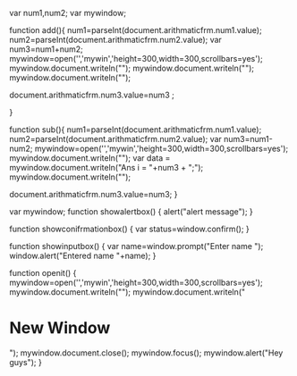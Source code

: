 var num1,num2;
var mywindow;


function add(){
num1=parseInt(document.arithmaticfrm.num1.value);
num2=parseInt(document.arithmaticfrm.num2.value);
 var num3=num1+num2;
  mywindow=open('','mywin','height=300,width=300,scrollbars=yes');
mywindow.document.writeln("<html><body>");
mywindow.document.writeln("<script>num3</script>");
mywindow.document.writeln("</html></body>");

document.arithmaticfrm.num3.value=num3 ;



}

function sub(){
num1=parseInt(document.arithmaticfrm.num1.value);
num2=parseInt(document.arithmaticfrm.num2.value);
var num3=num1-num2;
mywindow=open('','mywin','height=300,width=300,scrollbars=yes');
mywindow.document.writeln("<html><body>");
var data =
mywindow.document.writeln("Ans i = "+num3 + ";");
mywindow.document.writeln("</html></body>");



document.arithmaticfrm.num3.value=num3;
}

















<?xml version="1.0" encoding="UTF-8"?>
<schema xmlns="http://www.w3.org/2001/XMLSchema" targetNamespace="http://www.example.org/associatedata" xmlns:tns="http://www.example.org/associatedata"  elementFormDefault="qualified">
<element name="AssociateData"   >
<complexType>
<sequence>
<element name="Associate"   minOccurs=" 1"    maxOccurs=" unbounded"  >
<complexType>
<sequence>
<element name="yearlyInvestmentUnder80c"    type="  integer"></element>
<element name=" firstName"    type="  string"></element>
<element name=" lastName"    type="  string"></element>
<element name="department"    >
<simpleType>
<restriction base="string">
<enumeration value="Sr.con"></enumeration>
<enumeration value="con"></enumeration>

</restriction>

</simpleType>

</element>
<element name=" designation"    type="  string"></element>
<element name="emailId"    type="  string"></element>
<element name="BankDetails">
<complexType>
<sequence>
<element name="accountNumber"   type="integer"></element>
<element name="bankName"   type="string"></element>
<element name="IFSCcode"   type="string"></element>
</sequence>
</complexType>
</element>
</sequence>
<attribute  name="Associateid"  type="integer"  use="required"></attribute>
</complexType>
</element>
</sequence>
</complexType>
</element>
</schema>



var mywindow;
function showalertbox()
{
alert("alert message");
}

function showconifrmationbox()
{
var status=window.confirm();
}

function showinputbox()
{
var name=window.prompt("Enter name ");
window.alert("Entered name "+name);
}

function openit()
{
mywindow=open('','mywin','height=300,width=300,scrollbars=yes');
mywindow.document.writeln("<html><head><title>fun</title></head><body>");
mywindow.document.writeln("<h1>New Window</h1>");
mywindow.document.close();
mywindow.focus();
mywindow.alert("Hey guys");
}


















